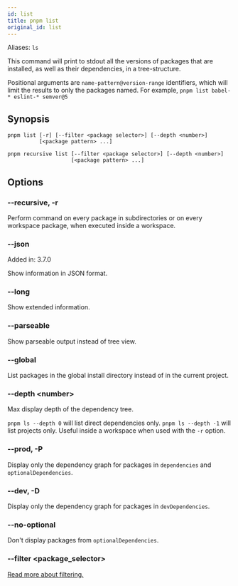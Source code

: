 ```yaml
---
id: list
title: pnpm list
original_id: list
---
```


Aliases: `ls`

This command will print to stdout all the versions of packages that are installed, as well as their dependencies, in a tree-structure.

Positional arguments are `name-pattern@version-range` identifiers, which will limit the results to only the packages named.
For example, `pnpm list babel-* eslint-* semver@5`

## Synopsis

```text
pnpm list [-r] [--filter <package selector>] [--depth <number>]
          [<package pattern> ...]

pnpm recursive list [--filter <package selector>] [--depth <number>]
                    [<package pattern> ...]
```

## Options

### --recursive, -r

Perform command on every package in subdirectories
or on every workspace package, when executed inside a workspace.

### --json

Added in: 3.7.0

Show information in JSON format.

### --long

Show extended information.

### --parseable

Show parseable output instead of tree view.

### --global

List packages in the global install directory instead of in the current project.

### --depth &lt;number>

Max display depth of the dependency tree.

`pnpm ls --depth 0` will list direct dependencies only.
`pnpm ls --depth -1` will list projects only. Useful inside a workspace when used with the `-r` option.

### --prod, -P

Display only the dependency graph for packages in `dependencies` and `optionalDependencies`.

### --dev, -D

Display only the dependency graph for packages in `devDependencies`.

### --no-optional

Don't display packages from `optionalDependencies`.

### --filter &lt;package_selector>

[Read more about filtering.](../filtering.md)
